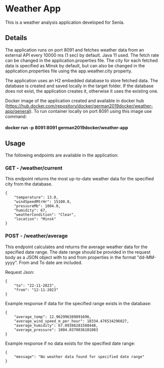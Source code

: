 # Weather App


This is a weather analysis application developed for Senla.


## Details
The application runs on port 8091 and fetches weather data from an external API every 10000 ms (1 sec) by default. Java 11 used.
The fetch rate can be changed in the application.properties file. 
The city for each fetched data is specified as Minsk by default, but can also be changed in the application.properties file using the app.weather.city property.


The application uses an H2 embedded database to store fetched data. The database is created and saved locally in the target folder. If the database does not exist, the application creates it, otherwise it uses the existing one.

Docker image of the application created and available in docker hub (https://hub.docker.com/repository/docker/german2019docker/weather-app/general).
To run container locally on port 8091 using this image use command: 
#### docker run -p 8091:8091 german2019docker/weather-app

## Usage

The following endpoints are available in the application:
### GET - /weather/current
This endpoint returns the most up-to-date weather data for the specified city from the database.
```
{
    "temperature": 13.0,
    "windSpeedMtrHr": 15100.0,
    "pressureMb": 1004.0,
    "humidity": 67,
    "weatherCondition": "Clear",
    "location": "Minsk"
}
```

### POST - /weather/average

This endpoint calculates and returns the average weather data for the specified date range.
The date range should be provided in the request body as a JSON object with to and from properties in the format "dd-MM-yyyy". 
From and To date are included.


Request Json:
```
{
    "to": "22-11-2023",
    "from": "12-11-2023"
}
```
Example response if data for the specified range exists in the database:
```
{
    "average_temp": 12.962996389891696,
    "average_wind_speed_m_per_hour": 18334.476534296027,
    "average_humidity": 67.09386281588448,
    "average_pressure": 1004.0370036101083
}
```

Example response if no data exists for the specified date range:
```
{
    "message": "No weather data found for specified date range"
}
```

